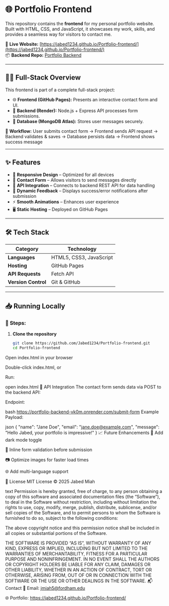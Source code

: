 # 🌐 Portfolio Frontend

This repository contains the **frontend** for my personal portfolio website. Built with HTML, CSS, and JavaScript, it showcases my work, skills, and provides a seamless way for visitors to contact me.

🔗 **Live Website:** [https://jabed1234.github.io/Portfolio-frontend/](https://jabed1234.github.io/Portfolio-frontend/)  
📦 **Backend Repo:** [Portfolio Backend](https://github.com/Jabed1234/Portfolio-backend)  

---

## 🧑‍💻 Full-Stack Overview

This frontend is part of a complete full-stack project:  

- 🌐 **Frontend (GitHub Pages):** Presents an interactive contact form and UI.  
- 📡 **Backend (Render):** Node.js + Express API processes form submissions.  
- 🍃 **Database (MongoDB Atlas):** Stores user messages securely.  

🔁 **Workflow:**
User submits contact form → Frontend sends API request → Backend validates & saves → Database persists data → Frontend shows success message

---

## ✨ Features

- 🎨 **Responsive Design** – Optimized for all devices  
- 📝 **Contact Form** – Allows visitors to send messages directly  
- 🔗 **API Integration** – Connects to backend REST API for data handling  
- 💬 **Dynamic Feedback** – Displays success/error notifications after submission  
- ⚡ **Smooth Animations** – Enhances user experience  
- 🖥️ **Static Hosting** – Deployed on GitHub Pages  

---

## 🛠 Tech Stack

| Category        | Technology              |
|------------------|-------------------------|
| **Languages**    | HTML5, CSS3, JavaScript |
| **Hosting**      | GitHub Pages            |
| **API Requests** | Fetch API               |
| **Version Control** | Git & GitHub         |

---

## 📥 Running Locally

### 🔧 Steps:
1. **Clone the repository**
   ```bash
   git clone https://github.com/Jabed1234/Portfolio-frontend.git
   cd Portfolio-frontend
Open index.html in your browser

Double-click index.html, or

Run:

open index.html
📡 API Integration
The contact form sends data via POST to the backend API:

Endpoint:

bash
https://portfolio-backend-vk0m.onrender.com/submit-form
Example Payload:

json
{
  "name": "Jane Doe",
  "email": "jane.doe@example.com",
  "message": "Hello Jabed, your portfolio is impressive!"
}
📈 Future Enhancements
🌱 Add dark mode toggle

📨 Inline form validation before submission

📷 Optimize images for faster load times

🌐 Add multi-language support

📄 License
MIT License © 2025 Jabed Miah

text
Permission is hereby granted, free of charge, to any person obtaining a copy of this software and associated documentation files (the “Software”), to deal in the Software without restriction, including without limitation the rights to use, copy, modify, merge, publish, distribute, sublicense, and/or sell copies of the Software, and to permit persons to whom the Software is furnished to do so, subject to the following conditions:

The above copyright notice and this permission notice shall be included in all copies or substantial portions of the Software.

THE SOFTWARE IS PROVIDED “AS IS”, WITHOUT WARRANTY OF ANY KIND, EXPRESS OR IMPLIED, INCLUDING BUT NOT LIMITED TO THE WARRANTIES OF MERCHANTABILITY, FITNESS FOR A PARTICULAR PURPOSE AND NONINFRINGEMENT. IN NO EVENT SHALL THE AUTHORS OR COPYRIGHT HOLDERS BE LIABLE FOR ANY CLAIM, DAMAGES OR OTHER LIABILITY, WHETHER IN AN ACTION OF CONTRACT, TORT OR OTHERWISE, ARISING FROM, OUT OF OR IN CONNECTION WITH THE SOFTWARE OR THE USE OR OTHER DEALINGS IN THE SOFTWARE.
📬 Contact
📧 Email: jmiah5@fordham.edu

🌐 Portfolio: https://jabed1234.github.io/Portfolio-frontend/


